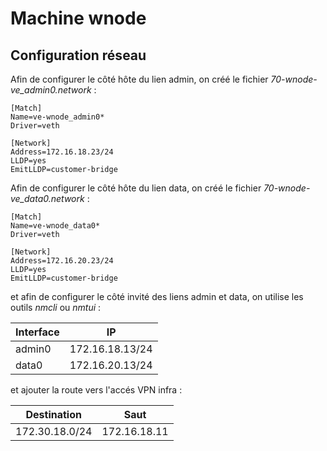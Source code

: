 # Machine wnode

## Configuration réseau

Afin de configurer le côté hôte du lien admin, on créé le fichier *70-wnode-ve_admin0.network* :
```ini,ignore
[Match]
Name=ve-wnode_admin0*
Driver=veth

[Network]
Address=172.16.18.23/24
LLDP=yes
EmitLLDP=customer-bridge
```

Afin de configurer le côté hôte du lien data, on créé le fichier *70-wnode-ve_data0.network* :
```ini,ignore
[Match]
Name=ve-wnode_data0*
Driver=veth

[Network]
Address=172.16.20.23/24
LLDP=yes
EmitLLDP=customer-bridge
```

et afin de configurer le côté invité des liens admin et data, on utilise les outils *nmcli* ou
*nmtui* :

| Interface |       IP        |
|-----------|-----------------|
|  admin0   | 172.16.18.13/24 |
|   data0   | 172.16.20.13/24 |

et ajouter la route vers l'accés VPN infra :

|  Destination   |     Saut     |
|----------------|--------------|
| 172.30.18.0/24 | 172.16.18.11 |
